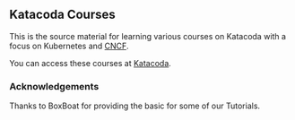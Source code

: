 ## Katacoda Courses

This is the source material for learning various courses on Katacoda with a focus on Kubernetes and [CNCF][cncf].

You can access these courses at [Katacoda][katacoda].

### Acknowledgements

Thanks to BoxBoat for providing the basic for some of our Tutorials.

<!-- Links Referenced -->

[boxboat]:        https://boxboat.com
[cncf]:           https://cncf.io
[katacoda]:       https://katacoda.com/sylus
